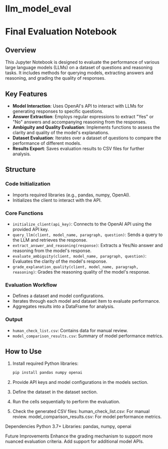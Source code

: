 # llm_model_eval
# Final Evaluation Notebook

## Overview

This Jupyter Notebook is designed to evaluate the performance of various large language models (LLMs) on a dataset of questions and reasoning tasks. It includes methods for querying models, extracting answers and reasoning, and grading the quality of responses.

## Key Features

- **Model Interaction**: Uses OpenAI's API to interact with LLMs for generating responses to specific questions.
- **Answer Extraction**: Employs regular expressions to extract "Yes" or "No" answers and accompanying reasoning from the responses.
- **Ambiguity and Quality Evaluation**: Implements functions to assess the clarity and quality of the model's explanations.
- **Dataset Evaluation**: Iterates over a dataset of questions to compare the performance of different models.
- **Results Export**: Saves evaluation results to CSV files for further analysis.

## Structure

### Code Initialization
- Imports required libraries (e.g., pandas, numpy, OpenAI).
- Initializes the client to interact with the API.

### Core Functions
- `initialize_client(api_key)`: Connects to the OpenAI API using the provided API key.
- `query_llm(client, model_name, paragraph, question)`: Sends a query to the LLM and retrieves the response.
- `extract_answer_and_reasoning(response)`: Extracts a Yes/No answer and reasoning from the model's response.
- `evaluate_ambiguity(client, model_name, paragraph, question)`: Evaluates the clarity of the model's response.
- `grade_explanation_quality(client, model_name, paragraph, reasoning)`: Grades the reasoning quality of the model's response.

### Evaluation Workflow
- Defines a dataset and model configurations.
- Iterates through each model and dataset item to evaluate performance.
- Aggregates results into a DataFrame for analysis.

### Output
- `human_check_list.csv`: Contains data for manual review.
- `model_comparison_results.csv`: Summary of model performance metrics.

## How to Use

1. Install required Python libraries:
   ```bash
   pip install pandas numpy openai
2. Provide API keys and model configurations in the models section.

3. Define the dataset in the dataset section.

4. Run the cells sequentially to perform the evaluation.

5. Check the generated CSV files:
human_check_list.csv: For manual review.
model_comparison_results.csv: For model performance metrics.


Dependencies
Python 3.7+
Libraries: pandas, numpy, openai

Future Improvements
Enhance the grading mechanism to support more nuanced evaluation criteria.
Add support for additional model APIs.
